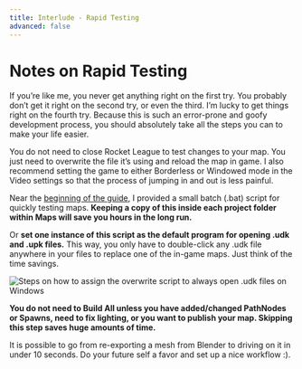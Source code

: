 ```yaml
---
title: Interlude - Rapid Testing
advanced: false
---
```

# Notes on Rapid Testing

If you’re like me, you never get anything right on the first try. You probably don’t get it right on the second try, or even the third. I’m lucky to get things right on the fourth try. Because this is such an error-prone and goofy development process, you should absolutely take all the steps you can to make your life easier.

You do not need to close Rocket League to test changes to your map. You just need to overwrite the file it’s using and reload the map in game. I also recommend setting the game to either Borderless or Windowed mode in the Video settings so that the process of jumping in and out is less painful.

Near the [beginning of the guide](../../essential/project_setup.md#batch-script-for-quickly-testing-maps-bsfqtm), I provided a small batch (.bat) script for quickly testing maps. **Keeping a copy of this inside each project folder within Maps will save you hours in the long run.**

Or **set one instance of this script as the default program for opening .udk and .upk files.** This way, you only have to double-click any .udk file anywhere in your files to replace one of the in-game maps. Just think of the time savings.

![Steps on how to assign the overwrite script to always open .udk files on Windows](/images/udk/basics/overwrite_script_use_always.png "1337-h4x.bat")

**You do not need to Build All unless you have added/changed PathNodes or Spawns, need to fix lighting, or you want to publish your map. Skipping this step saves huge amounts of time.**

It is possible to go from re-exporting a mesh from Blender to driving on it in under 10 seconds. Do your future self a favor and set up a nice workflow :).
